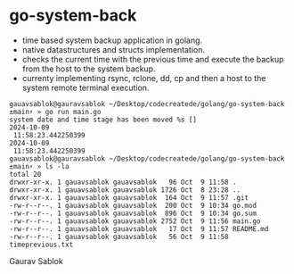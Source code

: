 # go-system-back

- time based system backup application in golang. 
- native datastructures and structs implementation. 
- checks the current time with the previous time and execute the backup from the host to the system backup. 
- currenty implementing rsync, rclone, dd, cp and then a host to the system remote terminal execution. 

```
gauavsablok@gauravsablok ~/Desktop/codecreatede/golang/go-system-back ±main⚡ » go run main.go
system date and time stage has been moved %s []
2024-10-09
 11:58:23.442250399
2024-10-09
 11:58:23.442250399
gauavsablok@gauravsablok ~/Desktop/codecreatede/golang/go-system-back ±main⚡ » ls -la
total 20
drwxr-xr-x. 1 gauavsablok gauavsablok   96 Oct  9 11:58 .
drwxr-xr-x. 1 gauavsablok gauavsablok 1726 Oct  8 23:28 ..
drwxr-xr-x. 1 gauavsablok gauavsablok  164 Oct  9 11:57 .git
-rw-r--r--. 1 gauavsablok gauavsablok  200 Oct  9 10:34 go.mod
-rw-r--r--. 1 gauavsablok gauavsablok  896 Oct  9 10:34 go.sum
-rw-r--r--. 1 gauavsablok gauavsablok 2752 Oct  9 11:56 main.go
-rw-r--r--. 1 gauavsablok gauavsablok   17 Oct  9 11:57 README.md
-rw-r--r--. 1 gauavsablok gauavsablok   56 Oct  9 11:58 timeprevious.txt
```
Gaurav Sablok
